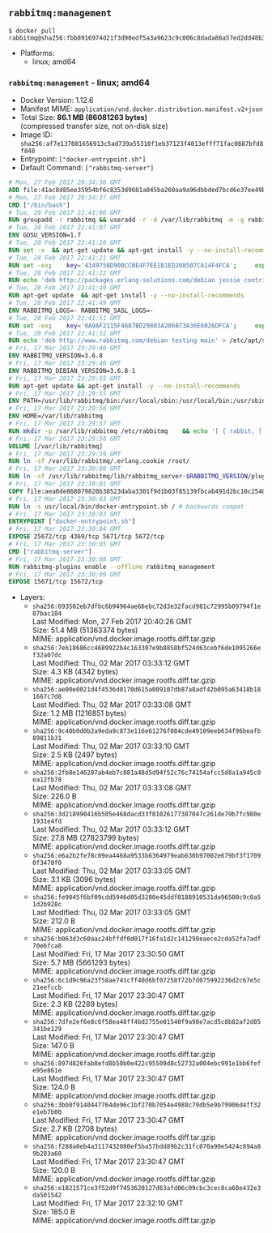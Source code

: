 ## `rabbitmq:management`

```console
$ docker pull rabbitmq@sha256:fbb8916974d21f3d90edf5a3a9623c9c006c8dada86a57ed2dd48b344554e64c
```

-	Platforms:
	-	linux; amd64

### `rabbitmq:management` - linux; amd64

-	Docker Version: 1.12.6
-	Manifest MIME: `application/vnd.docker.distribution.manifest.v2+json`
-	Total Size: **86.1 MB (86081263 bytes)**  
	(compressed transfer size, not on-disk size)
-	Image ID: `sha256:af7e137081656913c5ad739a55310f1eb37123f4013efff71fac0887bfd8f848`
-	Entrypoint: `["docker-entrypoint.sh"]`
-	Default Command: `["rabbitmq-server"]`

```dockerfile
# Mon, 27 Feb 2017 20:34:36 GMT
ADD file:41ac8d85ee35954bf6c8353d9681a045ba260aa9a96dbbded7bcd6e37ee49bea in / 
# Mon, 27 Feb 2017 20:34:37 GMT
CMD ["/bin/bash"]
# Tue, 28 Feb 2017 22:41:06 GMT
RUN groupadd -r rabbitmq && useradd -r -d /var/lib/rabbitmq -m -g rabbitmq rabbitmq
# Tue, 28 Feb 2017 22:41:07 GMT
ENV GOSU_VERSION=1.7
# Tue, 28 Feb 2017 22:41:20 GMT
RUN set -x 	&& apt-get update && apt-get install -y --no-install-recommends ca-certificates wget && rm -rf /var/lib/apt/lists/* 	&& wget -O /usr/local/bin/gosu "https://github.com/tianon/gosu/releases/download/$GOSU_VERSION/gosu-$(dpkg --print-architecture)" 	&& wget -O /usr/local/bin/gosu.asc "https://github.com/tianon/gosu/releases/download/$GOSU_VERSION/gosu-$(dpkg --print-architecture).asc" 	&& export GNUPGHOME="$(mktemp -d)" 	&& gpg --keyserver ha.pool.sks-keyservers.net --recv-keys B42F6819007F00F88E364FD4036A9C25BF357DD4 	&& gpg --batch --verify /usr/local/bin/gosu.asc /usr/local/bin/gosu 	&& rm -r "$GNUPGHOME" /usr/local/bin/gosu.asc 	&& chmod +x /usr/local/bin/gosu 	&& gosu nobody true 	&& apt-get purge -y --auto-remove ca-certificates wget
# Tue, 28 Feb 2017 22:41:21 GMT
RUN set -ex; 	key='434975BD900CCBE4F7EE1B1ED208507CA14F4FCA'; 	export GNUPGHOME="$(mktemp -d)"; 	gpg --keyserver ha.pool.sks-keyservers.net --recv-keys "$key"; 	gpg --export "$key" > /etc/apt/trusted.gpg.d/erlang-solutions.gpg; 	rm -r "$GNUPGHOME"; 	apt-key list
# Tue, 28 Feb 2017 22:41:22 GMT
RUN echo 'deb http://packages.erlang-solutions.com/debian jessie contrib' > /etc/apt/sources.list.d/erlang.list
# Tue, 28 Feb 2017 22:41:49 GMT
RUN apt-get update 	&& apt-get install -y --no-install-recommends 		erlang-asn1 		erlang-base-hipe 		erlang-crypto 		erlang-eldap 		erlang-inets 		erlang-mnesia 		erlang-nox 		erlang-os-mon 		erlang-public-key 		erlang-ssl 		erlang-xmerl 	&& rm -rf /var/lib/apt/lists/*
# Tue, 28 Feb 2017 22:41:49 GMT
ENV RABBITMQ_LOGS=- RABBITMQ_SASL_LOGS=-
# Tue, 28 Feb 2017 22:41:51 GMT
RUN set -ex; 	key='0A9AF2115F4687BD29803A206B73A36E6026DFCA'; 	export GNUPGHOME="$(mktemp -d)"; 	gpg --keyserver ha.pool.sks-keyservers.net --recv-keys "$key"; 	gpg --export "$key" > /etc/apt/trusted.gpg.d/rabbitmq.gpg; 	rm -r "$GNUPGHOME"; 	apt-key list
# Tue, 28 Feb 2017 22:41:52 GMT
RUN echo 'deb http://www.rabbitmq.com/debian testing main' > /etc/apt/sources.list.d/rabbitmq.list
# Fri, 17 Mar 2017 23:29:46 GMT
ENV RABBITMQ_VERSION=3.6.8
# Fri, 17 Mar 2017 23:29:46 GMT
ENV RABBITMQ_DEBIAN_VERSION=3.6.8-1
# Fri, 17 Mar 2017 23:29:55 GMT
RUN apt-get update && apt-get install -y --no-install-recommends 		rabbitmq-server=$RABBITMQ_DEBIAN_VERSION 	&& rm -rf /var/lib/apt/lists/*
# Fri, 17 Mar 2017 23:29:55 GMT
ENV PATH=/usr/lib/rabbitmq/bin:/usr/local/sbin:/usr/local/bin:/usr/sbin:/usr/bin:/sbin:/bin
# Fri, 17 Mar 2017 23:29:56 GMT
ENV HOME=/var/lib/rabbitmq
# Fri, 17 Mar 2017 23:29:57 GMT
RUN mkdir -p /var/lib/rabbitmq /etc/rabbitmq 	&& echo '[ { rabbit, [ { loopback_users, [ ] } ] } ].' > /etc/rabbitmq/rabbitmq.config 	&& chown -R rabbitmq:rabbitmq /var/lib/rabbitmq /etc/rabbitmq 	&& chmod -R 777 /var/lib/rabbitmq /etc/rabbitmq
# Fri, 17 Mar 2017 23:29:58 GMT
VOLUME [/var/lib/rabbitmq]
# Fri, 17 Mar 2017 23:29:59 GMT
RUN ln -sf /var/lib/rabbitmq/.erlang.cookie /root/
# Fri, 17 Mar 2017 23:30:00 GMT
RUN ln -sf /usr/lib/rabbitmq/lib/rabbitmq_server-$RABBITMQ_VERSION/plugins /plugins
# Fri, 17 Mar 2017 23:30:01 GMT
COPY file:aea0de868079820b38523daba3301f9d1b03f85139fbcab491d2bc10c2540046 in /usr/local/bin/ 
# Fri, 17 Mar 2017 23:30:03 GMT
RUN ln -s usr/local/bin/docker-entrypoint.sh / # backwards compat
# Fri, 17 Mar 2017 23:30:03 GMT
ENTRYPOINT ["docker-entrypoint.sh"]
# Fri, 17 Mar 2017 23:30:04 GMT
EXPOSE 25672/tcp 4369/tcp 5671/tcp 5672/tcp
# Fri, 17 Mar 2017 23:30:05 GMT
CMD ["rabbitmq-server"]
# Fri, 17 Mar 2017 23:30:08 GMT
RUN rabbitmq-plugins enable --offline rabbitmq_management
# Fri, 17 Mar 2017 23:30:09 GMT
EXPOSE 15671/tcp 15672/tcp
```

-	Layers:
	-	`sha256:693502eb7dfbc6b94964ae66ebc72d3e32facd981c72995b09794f1e87bac184`  
		Last Modified: Mon, 27 Feb 2017 20:40:26 GMT  
		Size: 51.4 MB (51363374 bytes)  
		MIME: application/vnd.docker.image.rootfs.diff.tar.gzip
	-	`sha256:7eb18686cc4689922b4c163307e9b8858bf524d63cebf6de1095266ef32a07dc`  
		Last Modified: Thu, 02 Mar 2017 03:33:12 GMT  
		Size: 4.3 KB (4342 bytes)  
		MIME: application/vnd.docker.image.rootfs.diff.tar.gzip
	-	`sha256:ae00e0021d4f4536d0170d615a009107db87a8adf42b095a63418b181667c7d8`  
		Last Modified: Thu, 02 Mar 2017 03:33:08 GMT  
		Size: 1.2 MB (1216851 bytes)  
		MIME: application/vnd.docker.image.rootfs.diff.tar.gzip
	-	`sha256:9c40b0d0b2a9eda9c873e116e61276f084cde49109eeb634f96beafb89811b31`  
		Last Modified: Thu, 02 Mar 2017 03:33:10 GMT  
		Size: 2.5 KB (2497 bytes)  
		MIME: application/vnd.docker.image.rootfs.diff.tar.gzip
	-	`sha256:2fb8e146207ab4eb7c881a48d5d94f52c76c74154afcc5d8a1a945c0ea12fb78`  
		Last Modified: Thu, 02 Mar 2017 03:33:08 GMT  
		Size: 226.0 B  
		MIME: application/vnd.docker.image.rootfs.diff.tar.gzip
	-	`sha256:3d218990416b505e468dacd33f81026177387047c261de79b7fc980e1931e4fd`  
		Last Modified: Thu, 02 Mar 2017 03:33:12 GMT  
		Size: 27.8 MB (27823799 bytes)  
		MIME: application/vnd.docker.image.rootfs.diff.tar.gzip
	-	`sha256:e6a2b2fe78c09ea4468a9533b6364979eab630b97002e679bf3f17090f3470f0`  
		Last Modified: Thu, 02 Mar 2017 03:33:05 GMT  
		Size: 3.1 KB (3096 bytes)  
		MIME: application/vnd.docker.image.rootfs.diff.tar.gzip
	-	`sha256:fe9045f6bf09cdd5946d05d3280e45ddf0188910531da96500c9c0a51d2b928c`  
		Last Modified: Thu, 02 Mar 2017 03:33:05 GMT  
		Size: 212.0 B  
		MIME: application/vnd.docker.image.rootfs.diff.tar.gzip
	-	`sha256:b063d3c60aac24bffdf0d017f16fa1d2c141298eaece2cda52fa7adf70e6fca8`  
		Last Modified: Fri, 17 Mar 2017 23:30:50 GMT  
		Size: 5.7 MB (5661293 bytes)  
		MIME: application/vnd.docker.image.rootfs.diff.tar.gzip
	-	`sha256:6c1d9c96a23f58ae741cff40d6bf07258f72b7d075992236d2c67e5c21eefccb`  
		Last Modified: Fri, 17 Mar 2017 23:30:47 GMT  
		Size: 2.3 KB (2289 bytes)  
		MIME: application/vnd.docker.image.rootfs.diff.tar.gzip
	-	`sha256:7dfe2ef6e8c6f58ea48ff4bd2755e01540f9a98e7acd5c8b82af2d05341be129`  
		Last Modified: Fri, 17 Mar 2017 23:30:47 GMT  
		Size: 147.0 B  
		MIME: application/vnd.docker.image.rootfs.diff.tar.gzip
	-	`sha256:897d826fab8efd8b50b0e422c95509d8c52732a004ebc991e1bb6fefe95e861e`  
		Last Modified: Fri, 17 Mar 2017 23:30:47 GMT  
		Size: 124.0 B  
		MIME: application/vnd.docker.image.rootfs.diff.tar.gzip
	-	`sha256:3bb0f9140447764de96c1bf270b7054e4988c79db5e9b79906d4ff32e1eb7b00`  
		Last Modified: Fri, 17 Mar 2017 23:30:47 GMT  
		Size: 2.7 KB (2708 bytes)  
		MIME: application/vnd.docker.image.rootfs.diff.tar.gzip
	-	`sha256:f288a0eb4a3117432080ef5ba57bdd89b2c31fc070a90e5424c894a89b283a60`  
		Last Modified: Fri, 17 Mar 2017 23:30:47 GMT  
		Size: 120.0 B  
		MIME: application/vnd.docker.image.rootfs.diff.tar.gzip
	-	`sha256:e1821571ce3f52d9f7453620127d63afd06c09cbc3cec8ca68e432e3da501542`  
		Last Modified: Fri, 17 Mar 2017 23:32:10 GMT  
		Size: 185.0 B  
		MIME: application/vnd.docker.image.rootfs.diff.tar.gzip
